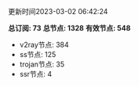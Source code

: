 更新时间2023-03-02 06:42:24

**总订阅: 73**
**总节点: 1328**
**有效节点: 548**
- v2ray节点: 384
- ss节点: 125
- trojan节点: 35
- ssr节点: 4
